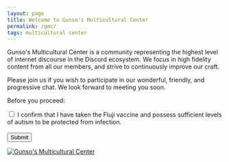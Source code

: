 ```yaml
---
layout: page
title: Welcome to Gunso's Multicultural Center
permalink: /gmc/
tags: multicultural center
---
```

Gunso's Multicultural Center is a community representing the highest level of internet discourse in the Discord ecosystem. We focus in high fidelity content from all our members, and strive to continuously improve our craft. 

Please join us if you wish to participate in our wonderful, friendly, and progressive chat. We look forward to meeting you soon.

Before you proceed:

<form action="https://twitter.com/FuejiFuji">
  <input type="checkbox" id="autism" name="autism" value="yes">
  <label for="vehicle1"> I confirm that I have taken the Fluji vaccine and possess sufficient levels of autism to be protected from infection.</label><br><br>
  <input type="submit" value="Submit">
</form>

[![Gunso's Multicultural Center](https://i.imgur.com/lcTaSt9.png)](https://discord.gg/sYAnWxbXzm)
